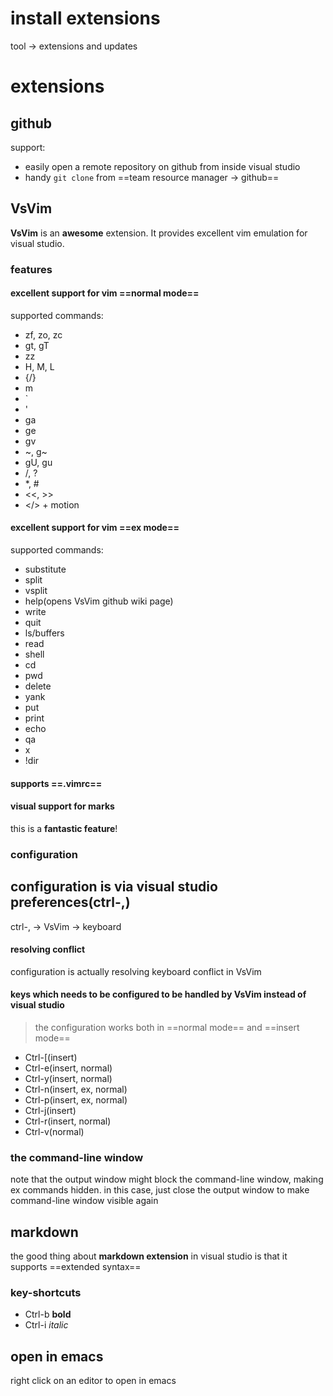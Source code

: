 # install extensions
tool -> extensions and updates


# extensions

## github
support:
- easily open a remote repository on github from inside visual studio
- handy `git clone` from ==team resource manager -> github==

## VsVim
**VsVim** is an **awesome** extension.
It provides excellent vim emulation for visual studio.
### features
#### excellent support for vim ==normal mode==
supported commands:
- zf, zo, zc
- gt, gT
- zz
- H, M, L
- {/}
- m
- `
- '
- ga
- ge
- gv
- ~, g~
- gU, gu
- /, ?
- *, #
- <<, >>
- </> + motion
#### excellent support for vim ==ex mode==
supported commands:
- substitute
- split
- vsplit
- help(opens VsVim github wiki page)
- write
- quit
- ls/buffers
- read
- shell
- cd
- pwd
- delete
- yank
- put
- print
- echo
- qa
- x
- !dir
#### supports ==.vimrc==
#### visual support for marks
this is a **fantastic feature**!
### configuration
configuration is via visual studio preferences(**ctrl-,**) 
---
ctrl-, -> VsVim -> keyboard
#### resolving conflict
configuration is actually resolving keyboard conflict in VsVim
#### keys which needs to be configured to be handled by VsVim instead of visual studio
> the configuration works both in ==normal mode== and ==insert mode==
+ Ctrl-[(insert)
+ Ctrl-e(insert, normal)
+ Ctrl-y(insert, normal)
+ Ctrl-n(insert, ex, normal)
+ Ctrl-p(insert, ex, normal)
+ Ctrl-j(insert)
+ Ctrl-r(insert, normal)
+ Ctrl-v(normal)
### the command-line window
note that the output window might block the command-line window, making ex commands
hidden. in this case, just close the output window to make command-line window visible
again

## markdown
the good thing about **markdown extension** in visual studio is that it supports ==extended syntax==
### key-shortcuts
+ Ctrl-b **bold**
+ Ctrl-i *italic*

## open in emacs
right click on an editor to open in emacs